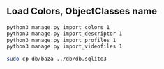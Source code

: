 ## Load Colors, ObjectClasses name

```bash
python3 manage.py import_colors 1
python3 manage.py import_descriptor 1
python3 manage.py import_profiles 1
python3 manage.py import_videofiles 1
```

```bash
sudo cp db/baza ../db/db.sqlite3
```
